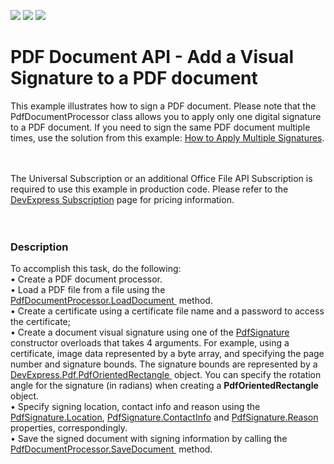 <!-- default badges list -->
![](https://img.shields.io/endpoint?url=https://codecentral.devexpress.com/api/v1/VersionRange/128595251/18.2.2%2B)
[![](https://img.shields.io/badge/Open_in_DevExpress_Support_Center-FF7200?style=flat-square&logo=DevExpress&logoColor=white)](https://supportcenter.devexpress.com/ticket/details/T243905)
[![](https://img.shields.io/badge/📖_How_to_use_DevExpress_Examples-e9f6fc?style=flat-square)](https://docs.devexpress.com/GeneralInformation/403183)
<!-- default badges end -->
# PDF Document API - Add a Visual Signature to a PDF document


This example illustrates how to sign a PDF document. Please note that the PdfDocumentProcessor class allows you to apply only one digital signature to a PDF document. If you need to sign the same PDF document multiple times, use the solution from this example: <a href="https://github.com/DevExpress-Examples/pdf-document-api-multiple-signatures">How to Apply Multiple Signatures</a>.

<br><br>The Universal Subscription or an additional Office File API Subscription is required to use this example in production code. Please refer to the <a href="https://www.devexpress.com/Subscriptions/">DevExpress Subscription</a> page for pricing information. <br><br><br>


<h3>Description</h3>

To accomplish this task, do the following:<br />&bull; Create a PDF document processor.<br />&bull; Load a PDF file from a file using the <a href="https://documentation.devexpress.com/#DocumentServer/DevExpressPdfPdfDocumentProcessor_LoadDocumenttopic">PdfDocumentProcessor.LoadDocument&nbsp;</a> method.<br />
&bull;&nbsp;Create a certificate using&nbsp;a certificate file name and a password to access the certificate;<br />&bull;
Create a document visual signature using one of the <a href="https://documentation.devexpress.com/#CoreLibraries/clsDevExpressPdfPdfSignaturetopic">PdfSignature</a>  constructor overloads that takes 4 arguments. For example, using a certificate, image data represented by a byte array, and specifying the page number and signature bounds. The signature bounds are represented by a  <a href="https://documentation.devexpress.com/CoreLibraries/DevExpress.Pdf.PdfOrientedRectangle.class">DevExpress.Pdf.PdfOrientedRectangle&nbsp;</a>  object. You can specify the rotation angle for the signature (in radians) when creating a **PdfOrientedRectangle** object. 
<br />&bull; Specify signing location, contact info and reason using the <a href="https://documentation.devexpress.com/#CoreLibraries/DevExpressPdfPdfSignature_Locationtopic">PdfSignature.Location</a>, <a href="https://documentation.devexpress.com/#CoreLibraries/DevExpressPdfPdfSignature_ContactInfotopic">PdfSignature.ContactInfo</a> and <a href="https://documentation.devexpress.com/#CoreLibraries/DevExpressPdfPdfSignature_Reasontopic">PdfSignature.Reason</a> properties, correspondingly.<br />&bull; 
Save the signed document with signing information by calling the <a href="https://documentation.devexpress.com/#DocumentServer/DevExpressPdfPdfDocumentProcessor_SaveDocumenttopic">PdfDocumentProcessor.SaveDocument&nbsp;</a> method.<br /><br /><br />

<br/>




